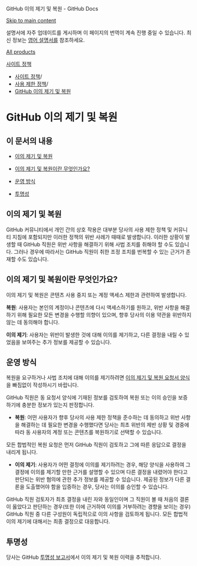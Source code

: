 GitHub 이의 제기 및 복원 - GitHub Docs

[Skip to main content](#main-content)

설명서에 자주 업데이트를 게시하며 이 페이지의 번역이 계속 진행 중일 수 있습니다. 최신 정보는 [영어 설명서를](/en) 참조하세요.

[All products](/ko)

[사이트 정책](/ko/site-policy)

* [사이트 정책](/ko/site-policy)/
* [사용 제한 정책](/ko/site-policy/acceptable-use-policies)/
* [GitHub 이의 제기 및 복원](/ko/site-policy/acceptable-use-policies/github-appeal-and-reinstatement)

GitHub 이의 제기 및 복원
==========

이 문서의 내용
----------

* [이의 제기 및 복원](#appeal-and-reinstatement)

* [이의 제기 및 복원이란 무엇인가요?](#what-are-appeals-and-reinstatements)

* [운영 방식](#how-this-works)

* [투명성](#transparency)

[](#appeal-and-reinstatement)이의 제기 및 복원
----------

GitHub 커뮤니티에서 개인 간의 상호 작용은 대부분 당사의 사용 제한 정책 및 커뮤니티 지침에 포함되지만 이러한 정책의 위반 사례가 때때로 발생합니다. 이러한 상황이 발생할 때 GitHub 직원은 위반 사항을 해결하기 위해 사법 조치를 취해야 할 수도 있습니다. 그러나 경우에 따라서는 GitHub 직원이 취한 조정 조치를 번복할 수 있는 근거가 존재할 수도 있습니다.

[](#what-are-appeals-and-reinstatements)이의 제기 및 복원이란 무엇인가요?
----------

이의 제기 및 복원은 콘텐츠 사용 중지 또는 계정 액세스 제한과 관련하여 발생합니다.

**복원**: 사용자는 본인의 계정이나 콘텐츠에 다시 액세스하기를 원하고, 위반 사항을 해결하기 위해 필요한 모든 변경을 수행할 의향이 있으며, 향후 당사의 이용 약관을 위반하지 않는 데 동의해야 합니다.

**이의 제기**: 사용자는 위반이 발생한 것에 대해 이의를 제기하고, 다른 결정을 내릴 수 있었음을 보여주는 추가 정보를 제공할 수 있습니다.

[](#how-this-works)운영 방식
----------

복원을 요구하거나 사법 조치에 대해 이의를 제기하려면 [이의 제기 및 복원 요청서 양식](https://support.github.com/contact/reinstatement)을 빠짐없이 작성하시기 바랍니다.

GitHub 직원은 동 요청서 양식에 기재된 정보를 검토하여 복원 또는 이의 승인을 보증하기에 충분한 정보가 있는지 판정합니다.

* **복원**: 어떤 사용자가 향후 당사의 사용 제한 정책을 준수하는 데 동의하고 위반 사항을 해결하는 데 필요한 변경을 수행했다면 당사는 최초 위반의 제반 상황 및 경중에 따라 동 사용자의 계정 또는 콘텐츠를 복원하기로 선택할 수 있습니다.

모든 합법적인 복원 요청은 먼저 GitHub 직원이 검토하고 그에 따른 응답으로 결정을 내리게 됩니다.

* **이의 제기**: 사용자가 어떤 결정에 이의를 제기하려는 경우, 해당 양식을 사용하여 그 결정에 이의를 제기할 만한 근거를 설명할 수 있으며 다른 결정을 내렸어야 한다고 판단되는 위반 혐의에 관한 추가 정보를 제공할 수 있습니다. 제공된 정보가 다른 결론을 도출했어야 함을 입증하는 경우, 당사는 이의를 승인할 수 있습니다.

GitHub 직원 검토자가 최초 결정을 내린 자와 동일인이며 그 직원이 볼 때 처음의 결론이 옳았다고 판단하는 경우(또한 이에 근거하여 이의를 거부하려는 경향을 보이는 경우) GitHub 직원 중 다른 구성원이 독립적으로 이의 사항을 검토하게 됩니다. 모든 합법적 이의 제기에 대해서는 최종 결정으로 대응합니다.

[](#transparency)투명성
----------

당사는 GitHub [투명성 보고서](https://github.blog/2022-01-27-2021-transparency-report/#Appeals_and_other_reinstatements)에서 이의 제기 및 복원 이력을 추적합니다.
